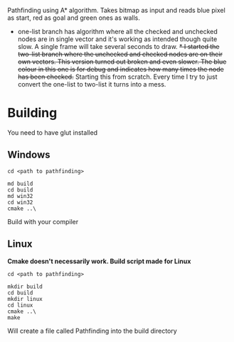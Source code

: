 Pathfinding using A* algorithm. Takes bitmap as input and reads blue pixel as start, red as goal and green ones as walls.
* one-list branch has algorithm where all the checked and unchecked nodes are in single vector and it's working as intended though quite slow. A single frame will take several seconds to draw.
~~* I started the two-list branch where the unchecked and checked nodes are on their own vectors. This version turned out broken and even slower. The blue colour in this one is for debug and indicates how many times the node has been checked.~~ Starting this from scratch. Every time I try to just convert the one-list to two-list it turns into a mess.

# Building
You need to have glut installed

## Windows

```
cd <path to pathfinding>

md build
cd build
md win32
cd win32
cmake ..\
```
Build with your compiler


## Linux

**Cmake doesn't necessarily work. Build script made for Linux**

```
cd <path to pathfinding>

mkdir build
cd build
mkdir linux
cd linux
cmake ..\
make
```
Will create a file called Pathfinding into the build directory
